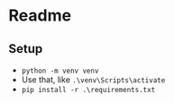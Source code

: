 # Readme

## Setup

* `python -m venv venv`
* Use that, like `.\venv\Scripts\activate`
* `pip install -r .\requirements.txt`